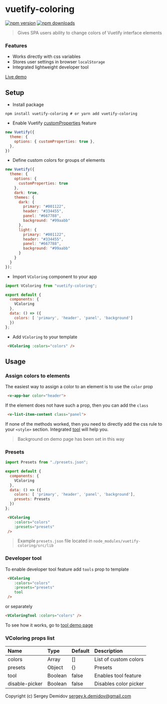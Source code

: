 # vuetify-coloring

[![npm version][npm-version-src]][npm-version-href]
[![npm downloads][npm-downloads-src]][npm-downloads-href]

> Gives SPA users ability to change colors of Vuetify interface elements

### Features
- Works directly with css variables
- Stores user settings in browser `localStorage`
- Integrated lightweight developer tool

[Live demo](https://sergey-demidov.github.io/vuetify-coloring)

## Setup
- Install package
```shell script
npm install vuetify-coloring # or yarn add vuetify-coloring
```
- Enable Vuetify [customProperties](https://vuetifyjs.com/en/features/theme/#custom-properties) feature
``` javascript 
new Vuetify({
  theme: {
    options: { customProperties: true },
  },
})
```
- Define custom colors for groups of elements
```javascript
new Vuetify({
  theme: {
    options: {
      customProperties: true
    },
    dark: true,
    themes: {
      dark: {
        primary: "#001122",
        header: "#334455",
        panel: "#667788",
        background: "#99aabb"
      },
      light: {
        primary: "#001122",
        header: "#334455",
        panel: "#667788",
        background: "#99aabb"
      }
    }
  }
});
```
- Import `VColoring` component to your app
```javascript
import VColoring from "vuetify-coloring";

export default {
  components: {
    VColoring
  },
  data: () => ({
    colors: [ 'primary', 'header', 'panel', 'background']
  })
};
```
- Add `VColoring` to your template
```html
 <VColoring :colors="colors" />
```

## Usage 

### Assign colors to elements
The easiest way to assign a color to an element is to use the `color` prop
```html
 <v-app-bar color="header">
```

If the element does not have such a prop, then you can add the `class`
```html
 <v-list-item-content class="panel">
```

If none of the methods worked, 
then you need to directly add the css rule to your `<style>` section. 
Integrated [tool](#tools) will help you.

> Background on demo page has been set in this way

### Presets
```javascript
import Presets from "./presets.json";

export default {
  components: {
    VColoring
  },
  data: () => ({
    colors: [ 'primary', 'header', 'panel', 'background'],
    presets: Presets
  })
};
```
```html
 <VColoring
    :colors="colors"
    :presets="presets"
 />
```
> Example `presets.json` file located in `node_modules/vuetify-coloring/src/lib`

### Developer tool
To enable developer tool feature add `tools` prop to template
```html
 <VColoring
    :colors="colors"
    :presets="presets"
    tool
 />
```
or separately
``` html
<VColoringTool :colors="colors" />
```
To see how it works, go to [tool demo page](https://sergey-demidov.github.io/vuetify-coloring/#/tools)

### VColoring props list
| Name | Type | Default | Description |
|:-----|:-----|:--------|:------------|
|colors|Array | []      | List of custom colors |
|presets|Object| {}     | Presets |
|tool   |Boolean| false  | Enables tool feature |
|disable-picker|Boolean | false | Disables color picker |



Copyright (c) Sergey Demidov <sergey.k.demidov@gmail.com>

<!-- Badges -->
[npm-version-src]: https://img.shields.io/npm/v/vuetify-coloring/latest.svg
[npm-version-href]: https://npmjs.com/package/vuetify-coloring

[npm-downloads-src]: https://img.shields.io/npm/dt/vuetify-coloring.svg
[npm-downloads-href]: https://npmjs.com/package/vuetify-coloring
